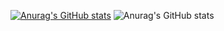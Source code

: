 [![Anurag's GitHub stats](https://github-readme-stats.vercel.app/api?username=KomiWomi)](https://github.com/anuraghazra/github-readme-stats)
![Anurag's GitHub stats](https://github-readme-stats.vercel.app/api?username=KomiWomi&show_icons=true&theme=tokyonight)
